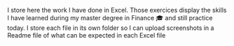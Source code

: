 I store here the work I have done in Excel. Those exercices display the skills I have learned during my master degree in Finance 🎓 and still practice today.
I store each file in its own folder so I can upload screenshots in a Readme file of what can be expected in each Excel file
